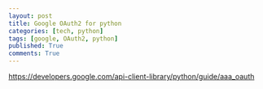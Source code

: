 ```yaml
---
layout: post
title: Google OAuth2 for python
categories: [tech, python]
tags: [google, OAuth2, python]
published: True
comments: True
---
```


https://developers.google.com/api-client-library/python/guide/aaa_oauth
